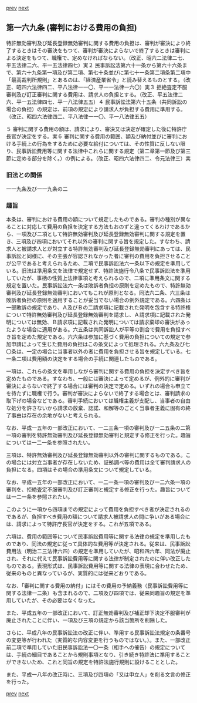 [prev](/specific/markdowns/特許法/234_Mp-Ch_6-At_168.md)
[next](/specific/markdowns/特許法/236_Mp-Ch_6-At_170.md)
## 第一六九条 (審判における費用の負担)
特許無効審判及び延長登録無効審判に関する費用の負担は、審判が審決により終了するときはその審決をもつて、審判が審決によらないで終了するときは審判による決定をもつて、職権で、定めなければならない。（改正、昭六二法律二七、平五法律二六、平一五法律四七）実２ 民事訴訟法第六十一条から第六十六条まで、第六十九条第一項及び第二項、第七十条並びに第七十一条第二項条第二項中「最高裁判所規則」とあるのは、「経済産業省令」と読み替えるものとする。（改正、昭四六法律四二、平八法律一一〇、平一一法律一六〇）実３ 拒絶査定不服審判及び訂正審判に関する費用は、請求人の負担とする。（改正、平五法律二六、平一五法律四七、平一八法律五五）４ 民事訴訟法第六十五条（共同訴訟の場合の負担）の規定は、前項の規定により請求人が負担する費用に準用する。（改正、昭四六法律四二、平八法律一一〇、平一八法律五五）

５ 審判に関する費用の額は、請求により、審決又は決定が確定した後に特許庁長官が決定をする。実６ 審判に関する費用の範囲、額及び納付並びに審判における手続上の行為をするために必要な給付については、その性質に反しない限り、民事訴訟費用等に関する法律中これらに関する規定（第二章第一節及び第三節に定める部分を除く。）の例による。（改正、昭四六法律四二、令元法律三）実


### 旧法との関係
一一九条及び一一九条の二

### 趣旨
本条は、審判における費用の額について規定したものである。審判の種別が異なることに対応して費用の負担を決定する方法もおのずと違ってくるわけであるから、一項及び二項として特許無効審判及び延長登録無効審判に関する規定を置き、三項及び四項においてそれ以外の審判に関する旨を規定した。すなわち、請求人と被請求人とが対立する特許無効審判及び延長登録無効審判にあっては、民事訴訟と同様に、その主張が容認されなかった者に審判の費用を負担させることが公平であると考えられるため、二項で民事訴訟法六一条以下の規定を準用している。旧法は準用条文を法律で規定せず、特許法施行令八条で民事訴訟法を準用していたが、事柄の性質上法律事項と考えられるので、二項に準用条文に関する規定を置いた。民事訴訟法六一条は敗訴者負担の原則を定めたもので、特許無効審判及び延長登録無効審判においてもこれが原則となる。同法六二条、六三条は敗訴者負担の原則を適用することが妥当でない場合の例外規定である。六四条は一部敗訴の規定であり、Ａ及びＢの二請求項に記載された発明を包含する特許権について特許無効審判及び延長登録無効審判を請求し、Ａ請求項に記載された発明については無効、Ｂ請求項に記載された発明については請求棄却の審決があったような場合に適用がある。六五条は共同訴訟人が平等の割合で費用を負担すべき旨を定めた規定である。六六条は参加に基づく費用の負担についての規定で参加申請によって生じた費用の負担はこの条文によって処理される。六九条及び七〇条は、一定の場合に当事者以外の者に費用を負担させる旨を規定している。七一条二項は費用額の決定をする場合の手続に関連したものである。

一項は、これらの条文を準用しながら審判に関する費用の負担を決定すべき旨を定めたものである。すなわち、一般には審決によって定めるが、例外的に審判が審決によらないで終了する場合には審判の決定で定める。いずれの場合も申立てを待たずに職権で行う。審判が審決によらないで終了する場合とは、審判請求の取下げの場合などである。審判手続においては職権主義が支配し、当事者の自由な処分を許さないから請求の放棄、認諾、和解等のごとく当事者主義に固有の終了事由は存在の余地がないと考えられる。

なお、平成一五年の一部改正において、一二三条一項の審判及び一二五条の二第一項の審判を特許無効審判及び延長登録無効審判と規定する修正を行った。趣旨については一二一条を参照されたい。

三項は、特許無効審判及び延長登録無効審判以外の審判に関するものである。この場合には対立当事者が存在しないため、証拠調べ等の費用は全て審判請求人の負担になる。四項はその場合の準用条文について規定している。

なお、平成一五年の一部改正において、一二一条一項の審判及び一二六条一項の審判を、拒絶査定不服審判及び訂正審判と規定する修正を行った。趣旨については一二一条を参照されたい。

このように一項から四項までの規定によって費用を負担すべき者が決定されるのであるが、負担すべき費用の額について請求人被請求人の間に争いがある場合には、請求によって特許庁長官が決定をする。これが五項である。

六項は、費用の範囲等について民事訴訟費用等に関する法律の規定を準用したものであり、同法の規定に従って具体的な費用等が決定される。従来は、民事訴訟費用法（明治二三法律六四）の規定を準用していたが、昭和四六年、同法が廃止され、それに代えて民事訴訟費用等に関する法律が制定されたのに伴い改正したものである。表現形式は、民事訴訟費用等に関する法律の表現に合わせたため、従来のものと異なっているが、実質的には従来どおりである。

なお、「審判に関する費用の納付」にはその費用の予納義務（民事訴訟費用等に関する法律一二条）も含まれるので、二項及び四項では、従来同趣旨の規定を準用していたが、その必要はなくなった。

また、平成五年の一部改正において、訂正無効審判及び補正却下決定不服審判が廃止されたことに伴い、一項及び三項の規定から該当箇所を削除した。

さらに、平成八年の民事訴訟法の改正に伴い、準用する民事訴訟法規定の条番号の変更等が行われた（実質的な内容変更を行うものではない。）。また、一部改正前二項で準用していた旧民事訴訟法一〇一条（相手への催告）の規定については、手続の細目であることから規則事項となり、引き続き特許法に準用することができないため、これと同旨の規定を特許法施行規則に設けることとした。

また、平成一八年の改正時に、三項及び四項の「又は申立人」を削る文言の修正を行った。


[prev](/specific/markdowns/特許法/234_Mp-Ch_6-At_168.md)
[next](/specific/markdowns/特許法/236_Mp-Ch_6-At_170.md)